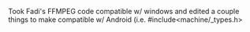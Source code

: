 Took Fadi's FFMPEG code compatible w/ windows and edited a couple things to make compatible w/ Android (i.e. #include<machine/_types.h>

